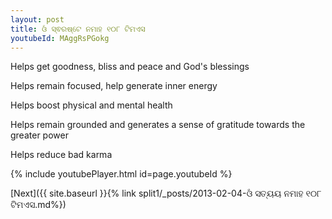 ```yaml
---
layout: post
title: ଓଁ ସ୍ଵରଷ୍ଟେ ନମାହ ୧୦୮ ଟିମଏସ
youtubeId: MAggRsPGokg
---
```

 
 
Helps get goodness, bliss and peace and God's blessings
 
Helps remain focused, help generate inner energy 
 
Helps boost physical and mental health 
 
Helps remain grounded and generates a sense of gratitude towards the greater power 
 
Helps reduce bad karma
 
 
 
 


{% include youtubePlayer.html id=page.youtubeId %}
 
[Next]({{ site.baseurl }}{% link  split1/_posts/2013-02-04-ଓଁ ସତ୍ୟୟ ନମାହ ୧୦୮ ଟିମଏସ.md%})
 
